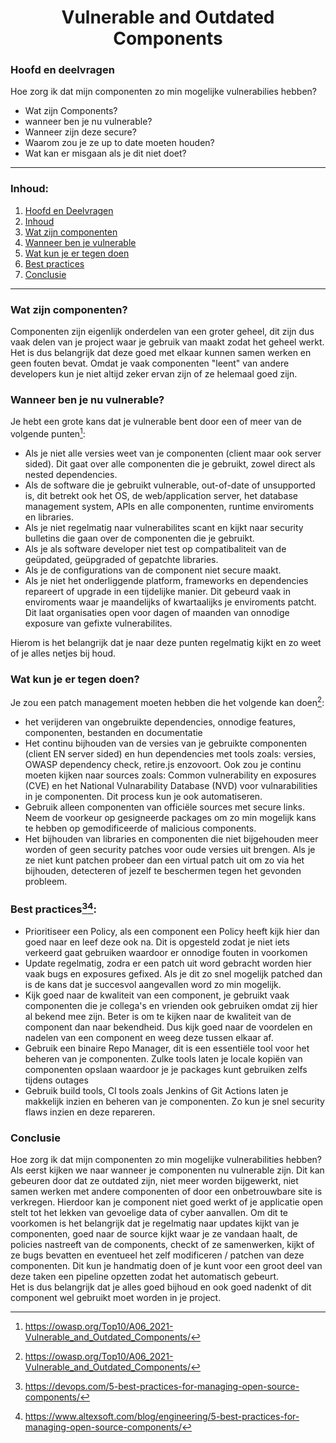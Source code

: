 <h1 style="text-align:center">Vulnerable and Outdated Components</h1>

### Hoofd en deelvragen
Hoe zorg ik dat mijn componenten zo min mogelijke vulnerabilies hebben?

- Wat zijn Components?
- wanneer ben je nu vulnerable?
- Wanneer zijn deze secure?
- Waarom zou je ze up to date moeten houden?
- Wat kan er misgaan als je dit niet doet?

---
### Inhoud:

1. [Hoofd en Deelvragen](#hoofd-en-deelvragen)
2. [Inhoud](#Inhoud)
3. [Wat zijn componenten](#wat-zijn-componenten)
4. [Wanneer ben je vulnerable](#wanneer-ben-je-nu-vulnerable)
5. [Wat kun je er tegen doen](#wat-kun-je-er-tegen-doen)
6. [Best practices](#best-practices23)
7. [Conclusie](#conclusie)

---

### Wat zijn componenten?
Componenten zijn eigenlijk onderdelen van een groter geheel, dit zijn dus vaak delen van je project waar je gebruik van maakt zodat het geheel werkt. Het is dus belangrijk dat deze goed met elkaar kunnen samen werken en geen fouten bevat. Omdat je vaak componenten "leent" van andere developers kun je niet altijd zeker ervan zijn of ze helemaal goed zijn.

### Wanneer ben je nu vulnerable?
Je hebt een grote kans dat je vulnerable bent door een of meer van de volgende punten[^1]:
- Als je niet alle versies weet van je componenten (client maar ook server sided). Dit gaat over alle componenten die je gebruikt, zowel direct als nested dependencies.
- Als de software die je gebruikt vulnerable, out-of-date of unsupported is, dit betrekt ook het OS, de web/application server, het database management system, APIs en alle componenten, runtime enviroments en libraries.
- Als je niet regelmatig naar vulnerabilites scant en kijkt naar security bulletins die gaan over de componenten die je gebruikt.
- Als je als software developer niet test op compatibaliteit van de geüpdated, geüpgraded of gepatchte libraries.
- Als je de configurations van de component niet secure maakt.
- Als je niet het onderliggende platform, frameworks en dependencies repareert of upgrade in een tijdelijke manier. Dit gebeurd vaak in enviroments waar je maandelijks of kwartaalijks je enviroments patcht. Dit laat organisaties open voor dagen of maanden van onnodige exposure van gefixte vulnerabilites.

Hierom is het belangrijk dat je naar deze punten regelmatig kijkt en zo weet of je alles netjes bij houd.

### Wat kun je er tegen doen?
Je zou een patch management moeten hebben die het volgende kan doen[^1]:
- het verijderen van ongebruikte dependencies, onnodige features, componenten, bestanden en documentatie
- Het continu bijhouden van de versies van je gebruikte componenten (client EN server sided) en hun dependencies met tools zoals: versies, OWASP dependency check, retire.js enzovoort. Ook zou je continu moeten kijken naar sources zoals: Common vulnerability en exposures (CVE) en het National Vulnarability Database (NVD) voor vulnarabilities in je componenten. Dit process kun je ook automatiseren.
- Gebruik alleen componenten van officiële sources met secure links. Neem de voorkeur op gesigneerde packages om zo min mogelijk kans te hebben op gemodificeerde of malicious components.
- Het bijhouden van libraries en componenten die niet bijgehouden meer worden of geen security patches voor oude versies uit brengen. Als je ze niet kunt patchen probeer dan een virtual patch uit om zo via het bijhouden, detecteren of jezelf te beschermen tegen het gevonden probleem.

### Best practices[^2][^3]:
- Prioritiseer een Policy, als een component een Policy heeft kijk hier dan goed naar en leef deze ook na. Dit is opgesteld zodat je niet iets verkeerd gaat gebruiken waardoor er onnodige fouten in voorkomen
- Update regelmatig, zodra er een patch uit word gebracht worden hier vaak bugs en exposures gefixed. Als je dit zo snel mogelijk patched dan is de kans dat je succesvol aangevallen word zo min mogelijk.
- Kijk goed naar de kwaliteit van een component, je gebruikt vaak componenten die je collega's en vrienden ook gebruiken omdat zij hier al bekend mee zijn. Beter is om te kijken naar de kwaliteit van de component dan naar bekendheid. Dus kijk goed naar de voordelen en nadelen van een component en weeg deze tussen elkaar af.
- Gebruik een binaire Repo Manager, dit is een essentiële tool voor het beheren van je componenten. Zulke tools laten je locale kopiën van componenten opslaan waardoor je je packages kunt gebruiken zelfs tijdens outages
- Gebruik build tools, CI tools zoals Jenkins of Git Actions laten je makkelijk inzien en beheren van je componenten. Zo kun je snel security flaws inzien en deze repareren.

### Conclusie
Hoe zorg ik dat mijn componenten zo min mogelijke vulnerabilities hebben? Als eerst kijken we naar wanneer je componenten nu vulnerable zijn. Dit kan gebeuren door dat ze outdated zijn, niet meer worden bijgewerkt, niet samen werken met andere componenten of door een onbetrouwbare site is verkregen. Hierdoor kan je component niet goed werkt of je applicatie open stelt tot het lekken van gevoelige data of cyber aanvallen. Om dit te voorkomen is het belangrijk dat je regelmatig naar updates kijkt van je componenten, goed naar de source kijkt waar je ze vandaan haalt, de policies nastreeft van de components, checkt of ze samenwerken, kijkt of ze bugs bevatten en eventueel het zelf modificeren / patchen van deze componenten. Dit kun je handmatig doen of je kunt voor een groot deel van deze taken een pipeline opzetten zodat het automatisch gebeurt.  
Het is dus belangrijk dat je alles goed bijhoud en ook goed nadenkt of dit component wel gebruikt moet worden in je project.

[^1]: https://owasp.org/Top10/A06_2021-Vulnerable_and_Outdated_Components/
[^2]: https://devops.com/5-best-practices-for-managing-open-source-components/
[^3]: https://www.altexsoft.com/blog/engineering/5-best-practices-for-managing-open-source-components/
